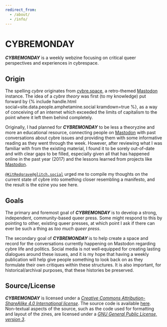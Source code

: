 ```yaml
---
redirect_from:
  - /about/
  - /info/
---
```


#  CYBREMONDAY  #

<cite class="monogr"><b class="cybremonday">CYBREMONDAY</b></cite> is a weekly webzine focusing on critical queer perspectives and experiences in cybrespace.

##  Origin  ##

The spelling <i class="mentioned">cybre</i> originates from <a href="https://cybre.space/"><u class="placeName">cybre.space</u></a>, a retro-themed <u class="name">Mastodon</u> instance.
The idea of a <i class="mentioned">cybre theory</i> was first (to my knowledge) put forward by {% include handle.html social=site.data.people.amphetamine.social kramdown=true %}, as a way of conceiving of an internet which exceeded the limits of capitalism to the point where it left them behind completely.

Originally, I had planned for <cite class="monogr"><b class="cybremonday">CYBREMONDAY</b></cite> to be less a theoryzine and more an educational resource, connecting people on <u class="placeName">Mastodon</u> with past conversations about cybre issues and providing them with some informative reading as they went through the week.
However, after reviewing what I was familiar with from the existing material, I found it to be sorely out-of-date and with clear gaps to be filled, especially given all that has happened online in the past year (<time>2017</time>) and the lessons learned from projects like <u class="orgName">Mastodon</u>.

[<code class="handle">@KitRedgrave@glitch.social</code>](https://glitch.social/@KitRedgrave) urged me to compile my thoughts on the current state of cybre into something closer resembling a manifesto, and the result is the ezine you see here.

##  Goals  ##

The primary and foremost goal of <cite class="monogr"><b class="cybremonday">CYBREMONDAY</b></cite> is to develop a strong, independent, community-based queer press.
Some might respond to this by pointing to other, existing queer presses, at which point I ask if there can ever be such a thing as <i class="soCalled">too much queer press</i>.

The secondary goal of <cite class="monogr"><b class="cybremonday">CYBREMONDAY</b></cite> is to help create a space and record for the conversations currently happening on Mastodon regarding cybre life and politics.
Social media is not well&#x2010;equipped for creating lasting dialogues around these issues, and it is my hope that having a weekly publication will help give people something to look back on as they formulate their own critiques within these structures.
It is also important, for historical/archival purposes, that these histories be preserved.

##  Source/License  ##

<cite class="monogr"><b class="cybremonday">CYBREMONDAY</b></cite> is licensed under a [<cite class="monogr">Creative Commons Attribution-ShareAlike 4.0 International license</cite>](https://creativecommons.org/licenses/by-sa/4.0/).
The source code is available [here](https://github.com/marrus-sh/cybremonday).
Non-textual aspects of the source, such as the code used for formatting and layout of the zines, are licensed under a [<cite class="monogr">GNU General Public License, version 3</cite>](https://www.gnu.org/licenses/gpl-3.0).
